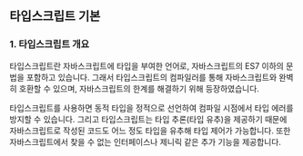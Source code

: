 ## **타입스크립트 기본**

### **1. 타입스크립트 개요**

타입스크립트란 자바스크립트에 타입을 부여한 언어로, 자바스크립트의 ES7 이하의 문법을 포함하고 있습니다. 그래서 타입스크립트의 컴파일러를 통해 자바스크립트와 완벽히 호환할 수 있으며, 자바스크립트의 한계를 해결하기 위해 등장하였습니다.

타입스크립트를 사용하면 동적 타입을 정적으로 선언하여 컴파일 시점에서 타입 에러를 방지할 수 있습니다. 그리고 타입스크립트는 타입 추론(타입 유추)을 제공하기 때문에 자바스크립트로 작성된 코드도 어느 정도 타입을 유추해 타입 제어가 가능합니다. 또한 자바스크립트에서 찾을 수 없는 인터페이스나 제니릭 같은 추가 기능을 제공합니다.
